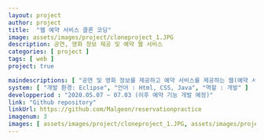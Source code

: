 ```yaml
---
layout: project
author: project
title:  "웹 예약 서비스 클론 코딩"
image: assets/images/project/cloneproject_1.JPG
description: 공연, 영화 정보 제공 및 예약 웹 서비스
categories: [ project ]
tags: [ web ]
project: true

maindescriptions: [ "공연 및 영화 정보를 제공하고 예약 서비스를 제공하는 웹(예약 서비스는 현재 일시정지 중 입니다.)" ]
system: [ "개발 환경: Eclipse", "언어 : Html, CSS, Java", "역할 : 개발" ]
developperiod : "2020.05.07 ~ 07.03 (이후 예약 기능 개발 예정)"
link: "Github repository"
linkUrl: https://github.com/Malgeon/reservationpractice
imagenum: 3
images: [ assets/images/project/cloneproject_1.JPG, assets/images/project/cloneproject_2.JPG, assets/images/project/cloneproject_3.JPG ]
---
```


